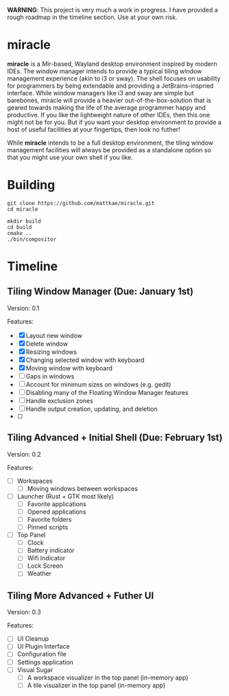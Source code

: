 **WARNING**: This project is very much a work in progress. I have provided a rough roadmap in the timeline section.
Use at your own risk.

# miracle
**miracle** is a _Mir_-based, Wayland desktop environment inspired by modern IDEs. The window manager intends
to provide a typical tiling window management experience (akin to i3 or sway). The shell focuses on usability for
programmers by being extendable and providing a JetBrains-inspried interface. While window managers like i3 and sway
are simple but barebones, miracle will provide a heavier out-of-the-box-solution that is geared towards making
the life of the average programmer happy and productive. If you like the lightweight nature of other IDEs, then this
one might not be for you. But if you want your desktop environment to provide a host of useful facilities at your
fingertips, then look no futher!

While **miracle** intends to be a full desktop environment, the tiling window management facilities will always
be provided as a standalone option so that you might use your own shell if you like.

# Building
```
git clone https://github.com/mattkae/miracle.git
cd miracle

mkdir build
cd build
cmake ..
./bin/compositor
```

# Timeline
## Tiling Window Manager (Due: January 1st)
Version: 0.1

Features:
- [x] Layout new window
- [x] Delete window
- [x] Resizing windows
- [x] Changing selected window with keyboard
- [x] Moving window with keyboard
- [ ] Gaps in windows
- [ ] Account for minimum sizes on windows (e.g. gedit)
- [ ] Disabling many of the Floating Window Manager features
- [ ] Handle exclusion zones
- [ ] Handle output creation, updating, and deletion
- [ ] 

## Tiling Advanced + Initial Shell (Due: February 1st)
Version: 0.2

Features:
- [ ] Workspaces
  - [ ] Moving windows between workspaces
- [ ] Launcher (Rust + GTK most likely)
  - [ ] Favorite applications
  - [ ] Opened applications
  - [ ] Favorite folders
  - [ ] Pinned scripts
- [ ] Top Panel
  - [ ] Clock
  - [ ] Battery indicator
  - [ ] Wifi Indicator
  - [ ] Lock Screen
  - [ ] Weather

## Tiling More Advanced + Futher UI
Version: 0.3

Features:
- [ ] UI Cleanup
- [ ] UI Plugin Interface
- [ ] Configuration file
- [ ] Settings application
- [ ] Visual Sugar
  - [ ] A workspace visualizer in the top panel (in-memory app)
  - [ ] A tile visualizer in the top panel (in-memory app)